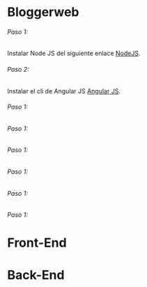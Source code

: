 # Bloggerweb


###### Paso 1:
Instalar Node JS del siguiente enlace [NodeJS](https://nodejs.org/).

###### Paso 2:
Instalar el cli de Angular JS [Angular JS](https://angular.io/).



###### Paso 1:


###### Paso 1:


###### Paso 1:


###### Paso 1:


###### Paso 1:


###### Paso 1:



# Front-End




# Back-End